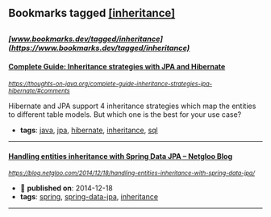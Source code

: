 ## Bookmarks tagged [[inheritance]](https://www.bookmarks.dev/search?q=[inheritance])

_<sup><sup>[www.bookmarks.dev/tagged/inheritance](https://www.bookmarks.dev/tagged/inheritance)</sup></sup>_
---
#### [Complete Guide: Inheritance strategies with JPA and Hibernate](https://thoughts-on-java.org/complete-guide-inheritance-strategies-jpa-hibernate/#comments)
_<sup>https://thoughts-on-java.org/complete-guide-inheritance-strategies-jpa-hibernate/#comments</sup>_

Hibernate and JPA support 4 inheritance strategies which map the entities to different table models. But which one is the best for your use case?
* **tags**: [java](../tagged/java.md), [jpa](../tagged/jpa.md), [hibernate](../tagged/hibernate.md), [inheritance](../tagged/inheritance.md), [sql](../tagged/sql.md)
---
#### [Handling entities inheritance with Spring Data JPA – Netgloo Blog](https://blog.netgloo.com/2014/12/18/handling-entities-inheritance-with-spring-data-jpa/)
_<sup>https://blog.netgloo.com/2014/12/18/handling-entities-inheritance-with-spring-data-jpa/</sup>_

* :calendar: **published on**: 2014-12-18
* **tags**: [spring](../tagged/spring.md), [spring-data-jpa](../tagged/spring-data-jpa.md), [inheritance](../tagged/inheritance.md)
---
